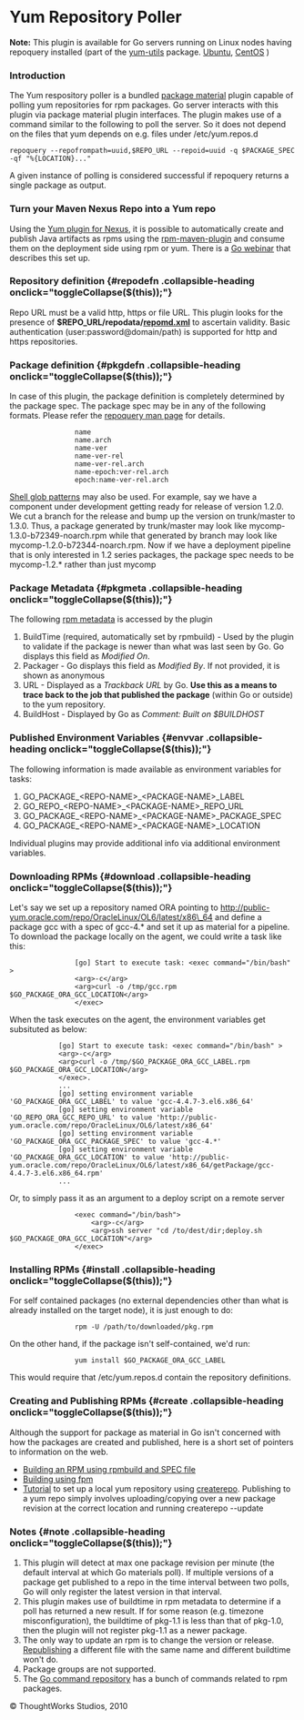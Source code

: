 
 

Yum Repository Poller<!-- {.collapsible-heading onclick="toggleCollapse($(this));"} -->
=====================

**Note:** This plugin is available for Go servers running on Linux nodes
having repoquery installed (part of the
[yum-utils](http://linux.die.net/man/1/yum-utils) package.
[Ubuntu](http://manpages.ubuntu.com/manpages/raring/man1/yum-utils.1.html),
[CentOS](http://rpmfind.net//linux/RPM/centos/6.4/i386/Packages/yum-utils-1.1.30-14.el6.noarch.html)
)

### Introduction<!-- {.collapsible-heading onclick="toggleCollapse($(this));"} -->

The Yum respository poller is a bundled [package
material](../advanced_usage/package_material.html) plugin capable of polling yum
repositories for rpm packages. Go server interacts with this plugin via
package material plugin interfaces. The plugin makes use of a command
similar to the following to poll the server. So it does not depend on
the files that yum depends on e.g. files under /etc/yum.repos.d

``` {.code}
repoquery --repofrompath=uuid,$REPO_URL --repoid=uuid -q $PACKAGE_SPEC -qf "%{LOCATION}..."
```

A given instance of polling is considered successful if repoquery
returns a single package as output.

### Turn your Maven Nexus Repo into a Yum repo<!-- {.collapsible-heading onclick="toggleCollapse($(this));"} -->

Using the [Yum plugin for
Nexus](https://github.com/sonatype/nexus-yum-plugin), it is possible to
automatically create and publish Java artifacts as rpms using the
[rpm-maven-plugin](http://mojo.codehaus.org/rpm-maven-plugin/index.html)
and consume them on the deployment side using rpm or yum. There is a [Go
webinar](http://www.youtube.com/watch?v=hFRd_8mbIXI) that describes this
set up.

### Repository definition {#repodefn .collapsible-heading onclick="toggleCollapse($(this));"}

Repo URL must be a valid http, https or file URL. This plugin looks for
the presence of
**\$REPO\_URL/repodata/[repomd.xml](http://createrepo.baseurl.org/wiki)**
to ascertain validity. Basic authentication (user:password@domain/path)
is supported for http and https repositories.

### Package definition {#pkgdefn .collapsible-heading onclick="toggleCollapse($(this));"}

In case of this plugin, the package definition is completely determined
by the package spec. The package spec may be in any of the following
formats. Please refer the [repoquery man
page](http://linux.die.net/man/1/repoquery) for details.

``` {.code}
                name
                name.arch
                name-ver
                name-ver-rel
                name-ver-rel.arch
                name-epoch:ver-rel.arch
                epoch:name-ver-rel.arch
```

[Shell glob patterns](http://linux.die.net/man/7/glob) may also be used.
For example, say we have a component under development getting ready for
release of version 1.2.0. We cut a branch for the release and bump up
the version on trunk/master to 1.3.0. Thus, a package generated by
trunk/master may look like mycomp-1.3.0-b72349-noarch.rpm while that
generated by branch may look like mycomp-1.2.0-b72344-noarch.rpm. Now if
we have a deployment pipeline that is only interested in 1.2 series
packages, the package spec needs to be mycomp-1.2.\* rather than just
mycomp

### Package Metadata {#pkgmeta .collapsible-heading onclick="toggleCollapse($(this));"}

The following [rpm
metadata](http://www.rpm.org/max-rpm-snapshot/s1-rpm-inside-tags.html)
is accessed by the plugin

1.  BuildTime (required, automatically set by rpmbuild) - Used by the
    plugin to validate if the package is newer than what was last seen
    by Go. Go displays this field as *Modified On*.
2.  Packager - Go displays this field as *Modified By*. If not provided,
    it is shown as anonymous
3.  URL - Displayed as a *Trackback URL* by Go. **Use this as a means to
    trace back to the job that published the package** (within Go or
    outside) to the yum repository.
4.  BuildHost - Displayed by Go as *Comment: Built on \$BUILDHOST*

### Published Environment Variables {#envvar .collapsible-heading onclick="toggleCollapse($(this));"}

The following information is made available as environment variables for
tasks:

1.  GO\_PACKAGE\_\<REPO-NAME\>\_\<PACKAGE-NAME\>\_LABEL
2.  GO\_REPO\_\<REPO-NAME\>\_\<PACKAGE-NAME\>\_REPO\_URL
3.  GO\_PACKAGE\_\<REPO-NAME\>\_\<PACKAGE-NAME\>\_PACKAGE\_SPEC
4.  GO\_PACKAGE\_\<REPO-NAME\>\_\<PACKAGE-NAME\>\_LOCATION

Individual plugins may provide additional info via additional
environment variables.

### Downloading RPMs {#download .collapsible-heading onclick="toggleCollapse($(this));"}

Let's say we set up a repository named ORA pointing to
http://public-yum.oracle.com/repo/OracleLinux/OL6/latest/x86\_64 and
define a package gcc with a spec of gcc-4.\* and set it up as material
for a pipeline. To download the package locally on the agent, we could
write a task like this:

``` {.code}
                [go] Start to execute task: <exec command="/bin/bash" >
                <arg>-c</arg>
                <arg>curl -o /tmp/gcc.rpm $GO_PACKAGE_ORA_GCC_LOCATION</arg>
                </exec>
```

When the task executes on the agent, the environment variables get
subsituted as below:

``` {.code}
            [go] Start to execute task: <exec command="/bin/bash" >
            <arg>-c</arg>
            <arg>curl -o /tmp/$GO_PACKAGE_ORA_GCC_LABEL.rpm $GO_PACKAGE_ORA_GCC_LOCATION</arg>
            </exec>.
            ...
            [go] setting environment variable 'GO_PACKAGE_ORA_GCC_LABEL' to value 'gcc-4.4.7-3.el6.x86_64'
            [go] setting environment variable 'GO_REPO_ORA_GCC_REPO_URL' to value 'http://public-yum.oracle.com/repo/OracleLinux/OL6/latest/x86_64'
            [go] setting environment variable 'GO_PACKAGE_ORA_GCC_PACKAGE_SPEC' to value 'gcc-4.*'
            [go] setting environment variable 'GO_PACKAGE_ORA_GCC_LOCATION' to value 'http://public-yum.oracle.com/repo/OracleLinux/OL6/latest/x86_64/getPackage/gcc-4.4.7-3.el6.x86_64.rpm'
            ...
```

Or, to simply pass it as an argument to a deploy script on a remote
server

``` {.code}
                <exec command="/bin/bash">
                    <arg>-c</arg>
                    <arg>ssh server "cd /to/dest/dir;deploy.sh $GO_PACKAGE_ORA_GCC_LOCATION"</arg>
                </exec>
```

### Installing RPMs {#install .collapsible-heading onclick="toggleCollapse($(this));"}

For self contained packages (no external dependencies other than what is
already installed on the target node), it is just enough to do:

``` {.code}
                rpm -U /path/to/downloaded/pkg.rpm
```

On the other hand, if the package isn't self-contained, we'd run:

``` {.code}
                yum install $GO_PACKAGE_ORA_GCC_LABEL
```

This would require that /etc/yum.repos.d contain the repository
definitions.

### Creating and Publishing RPMs {#create .collapsible-heading onclick="toggleCollapse($(this));"}

Although the support for package as material in Go isn't concerned with
how the packages are created and published, here is a short set of
pointers to information on the web.

-   [Building an RPM using rpmbuild and SPEC
    file](http://www.ibm.com/developerworks/library/l-rpm1/#first_rpm)
-   [Building using fpm](https://github.com/jordansissel/fpm/wiki)
-   [Tutorial](http://www.howtoforge.com/creating_a_local_yum_repository_centos)
    to set up a local yum repository using
    [createrepo](http://linux.die.net/man/8/createrepo). Publishing to a
    yum repo simply involves uploading/copying over a new package
    revision at the correct location and running createrepo --update

### Notes {#note .collapsible-heading onclick="toggleCollapse($(this));"}

1.  This plugin will detect at max one package revision per minute (the
    default interval at which Go materials poll). If multiple versions
    of a package get published to a repo in the time interval between
    two polls, Go will only register the latest version in that
    interval.
2.  This plugin makes use of buildtime in rpm metadata to determine if a
    poll has returned a new result. If for some reason (e.g. timezone
    misconfiguration), the buildtime of pkg-1.1 is less than that of
    pkg-1.0, then the plugin will not register pkg-1.1 as a newer
    package.
3.  The only way to update an rpm is to change the version or release.
    [Republishing](http://unix.stackexchange.com/questions/71288/does-yum-use-package-buildtime-to-decide-if-a-package-is-newer)
    a different file with the same name and different buildtime won't
    do.
4.  Package groups are not supported.
5.  The [Go command
    repository](https://github.com/goteam/go-command-repo/tree/master/package/rpm)
    has a bunch of commands related to rpm packages.





© ThoughtWorks Studios, 2010

